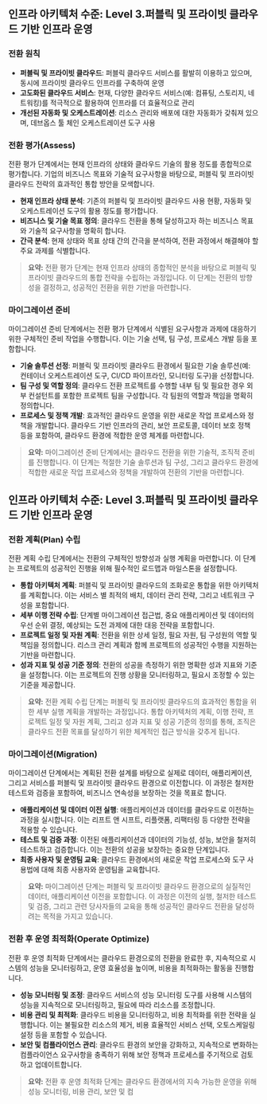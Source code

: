 ## 인프라 아키텍처 수준: Level 3.퍼블릭 및 프라이빗 클라우드 기반 인프라 운영

### 전환 원칙
- **퍼블릭 및 프라이빗 클라우드**: 퍼블릭 클라우드 서비스를 활발히 이용하고 있으며, 동시에 프라이빗 클라우드 인프라를 구축하여 운영
- **고도화된 클라우드 서비스**: 현재, 다양한 클라우드 서비스(예: 컴퓨팅, 스토리지, 네트워킹)를 적극적으로 활용하여 인프라를 더 효율적으로 관리
- **개선된 자동화 및 오케스트레이션**: 리소스 관리와 배포에 대한 자동화가 갖춰져 있으며, 데브옵스 툴 체인  오케스트레이션 도구 사용

### 전환 평가(Assess)
전환 평가 단계에서는 현재 인프라의 상태와 클라우드 기술의 활용 정도를 종합적으로 평가합니다. 기업의 비즈니스 목표와 기술적 요구사항을 바탕으로, 퍼블릭 및 프라이빗 클라우드 전략의 효과적인 통합 방안을 모색합니다.
- **현재 인프라 상태 분석**: 기존의 퍼블릭 및 프라이빗 클라우드 사용 현황, 자동화 및 오케스트레이션 도구의 활용 정도를 평가합니다.
- **비즈니스 및 기술 목표 정의**: 클라우드 전환을 통해 달성하고자 하는 비즈니스 목표와 기술적 요구사항을 명확히 합니다.
- **간극 분석**: 현재 상태와 목표 상태 간의 간극을 분석하여, 전환 과정에서 해결해야 할 주요 과제를 식별합니다.

> **요약:** 전환 평가 단계는 현재 인프라 상태의 종합적인 분석을 바탕으로 퍼블릭 및 프라이빗 클라우드의 통합 전략을 수립하는 과정입니다. 이 단계는 전환의 방향성을 결정하고, 성공적인 전환을 위한 기반을 마련합니다.

### 마이그레이션 준비
마이그레이션 준비 단계에서는 전환 평가 단계에서 식별된 요구사항과 과제에 대응하기 위한 구체적인 준비 작업을 수행합니다. 이는 기술 선택, 팀 구성, 프로세스 개발 등을 포함합니다.
- **기술 솔루션 선정**: 퍼블릭 및 프라이빗 클라우드 환경에서 필요한 기술 솔루션(예: 컨테이너 오케스트레이션 도구, CI/CD 파이프라인, 모니터링 도구)을 선정합니다.
- **팀 구성 및 역할 정의**: 클라우드 전환 프로젝트를 수행할 내부 팀 및 필요한 경우 외부 컨설턴트를 포함한 프로젝트 팀을 구성합니다. 각 팀원의 역할과 책임을 명확히 정의합니다.
- **프로세스 및 정책 개발**: 효과적인 클라우드 운영을 위한 새로운 작업 프로세스와 정책을 개발합니다. 클라우드 기반 인프라의 관리, 보안 프로토콜, 데이터 보호 정책 등을 포함하여, 클라우드 환경에 적합한 운영 체계를 마련합니다.

> **요약:** 마이그레이션 준비 단계에서는 클라우드 전환을 위한 기술적, 조직적 준비를 진행합니다. 이 단계는 적절한 기술 솔루션과 팀 구성, 그리고 클라우드 환경에 적합한 새로운 작업 프로세스와 정책을 개발하여 전환의 기반을 마련합니다.

## 인프라 아키텍처 수준: Level 3.퍼블릭 및 프라이빗 클라우드 기반 인프라 운영

### 전환 계획(Plan) 수립
전환 계획 수립 단계에서는 전환의 구체적인 방향성과 실행 계획을 마련합니다. 이 단계는 프로젝트의 성공적인 진행을 위해 필수적인 로드맵과 마일스톤을 설정합니다.
- **통합 아키텍처 계획**: 퍼블릭 및 프라이빗 클라우드의 조화로운 통합을 위한 아키텍처를 계획합니다. 이는 서비스 별 최적의 배치, 데이터 관리 전략, 그리고 네트워크 구성을 포함합니다.
- **세부 이행 전략 수립**: 단계별 마이그레이션 접근법, 중요 애플리케이션 및 데이터의 우선 순위 결정, 예상되는 도전 과제에 대한 대응 전략을 포함합니다.
- **프로젝트 일정 및 자원 계획**: 전환을 위한 상세 일정, 필요 자원, 팀 구성원의 역할 및 책임을 정의합니다. 리스크 관리 계획과 함께 프로젝트의 성공적인 수행을 지원하는 기반을 마련합니다.
- **성과 지표 및 성공 기준 정의**: 전환의 성공을 측정하기 위한 명확한 성과 지표와 기준을 설정합니다. 이는 프로젝트의 진행 상황을 모니터링하고, 필요시 조정할 수 있는 기준을 제공합니다.

> **요약:** 전환 계획 수립 단계는 퍼블릭 및 프라이빗 클라우드의 효과적인 통합을 위한 세부 실행 계획을 개발하는 과정입니다. 통합 아키텍처의 계획, 이행 전략, 프로젝트 일정 및 자원 계획, 그리고 성과 지표 및 성공 기준의 정의를 통해, 조직은 클라우드 전환 목표를 달성하기 위한 체계적인 접근 방식을 갖추게 됩니다.

### 마이그레이션(Migration)
마이그레이션 단계에서는 계획된 전환 설계를 바탕으로 실제로 데이터, 애플리케이션, 그리고 서비스를 퍼블릭 및 프라이빗 클라우드 환경으로 이전합니다. 이 과정은 철저한 테스트와 검증을 포함하여, 비즈니스 연속성을 보장하는 것을 목표로 합니다.
- **애플리케이션 및 데이터 이전 실행**: 애플리케이션과 데이터를 클라우드로 이전하는 과정을 실시합니다. 이는 리프트 앤 시프트, 리플랫폼, 리팩터링 등 다양한 전략을 적용할 수 있습니다.
- **테스트 및 검증 과정**: 이전된 애플리케이션과 데이터의 기능성, 성능, 보안을 철저히 테스트하고 검증합니다. 이는 전환의 성공을 보장하는 중요한 단계입니다.
- **최종 사용자 및 운영팀 교육**: 클라우드 환경에서의 새로운 작업 프로세스와 도구 사용법에 대해 최종 사용자와 운영팀을 교육합니다.

> **요약:** 마이그레이션 단계는 퍼블릭 및 프라이빗 클라우드 환경으로의 실질적인 데이터, 애플리케이션 이전을 포함합니다. 이 과정은 이전의 실행, 철저한 테스트 및 검증, 그리고 관련 당사자들의 교육을 통해 성공적인 클라우드 전환을 달성하려는 목적을 가지고 있습니다.

### 전환 후 운영 최적화(Operate Optimize)
전환 후 운영 최적화 단계에서는 클라우드 환경으로의 전환을 완료한 후, 지속적으로 시스템의 성능을 모니터링하고, 운영 효율성을 높이며, 비용을 최적화하는 활동을 진행합니다.
- **성능 모니터링 및 조정**: 클라우드 서비스의 성능 모니터링 도구를 사용해 시스템의 성능을 지속적으로 모니터링하고, 필요에 따라 리소스를 조정합니다.
- **비용 관리 및 최적화**: 클라우드 비용을 모니터링하고, 비용 최적화를 위한 전략을 실행합니다. 이는 불필요한 리소스의 제거, 비용 효율적인 서비스 선택, 오토스케일링 설정 등을 포함할 수 있습니다.
- **보안 및 컴플라이언스 관리**: 클라우드 환경의 보안을 강화하고, 지속적으로 변화하는 컴플라이언스 요구사항을 충족하기 위해 보안 정책과 프로세스를 주기적으로 검토하고 업데이트합니다.

> **요약:** 전환 후 운영 최적화 단계는 클라우드 환경에서의 지속 가능한 운영을 위해 성능 모니터링, 비용 관리, 보안 및 컴

